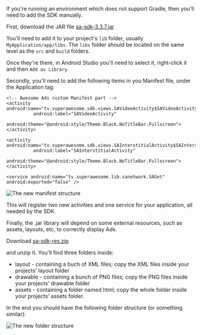 If you're running an environment which does not support Gradle, then you'll need to add the SDK manually.

First, download the JAR file [sa-sdk-3.3.7.jar](https://github.com/SuperAwesomeLTD/sa-mobile-sdk-android/blob/develop_v3/docs/res/sa-sdk-3.3.7.jar?raw=true) 

You'll need to add it to your project's `lib` folder, usually `MyApplication/app/libs`. The `libs` folder should be located on the same level as the `src` and `build` folders.

Once they're there, in Android Studio you'll need to select it, right-click it and then `Add as Library`.

Secondly, you'll need to add the following items in you Manifest file, under the Application tag:

```
<!-- Awesome Ads custom Manifest part -->
<activity android:name="tv.superawesome.sdk.views.SAVideoActivity$SAVideoActivityInner" 
		  android:label="SAVideoActivity"
		  android:theme="@android:style/Theme.Black.NoTitleBar.Fullscreen"></activity>

<activity android:name="tv.superawesome.sdk.views.SAInterstitialActivity$SAInterstitialActivityInner" 
		  android:label="SAInterstitialActivity"
		  android:theme="@android:style/Theme.Black.NoTitleBar.Fullscreen"></activity>

<service android:name="tv.superawesome.lib.sanetwork.SAGet" android:exported="false" />

```

![](img/manifest.png "The new manifest structure")

This will register two new activities and one service for your application, all needed by the SDK.

Finally, the .jar library will depend on some external resources, such as assets, layouts, etc, to correctly display Ads.

Download [sa-sdk-res.zip](https://github.com/SuperAwesomeLTD/sa-mobile-sdk-android/blob/develop_v3/docs/res/sa-sdk-res.zip?raw=true)

and unzip it. You'll find three folders inside:
 * layout - containing a buch of XML files; copy the XML files inside your projects' layout folder
 * drawable - containing a bunch of PNG files; copy the PNG files inside your projects' drawable folder
 * assets - containing a folder named html; copy the whole folder inside your projects' assets folder.

In the end you should have the following folder structure (or something similar):

![](img/resources.png "The new folder structure") 
